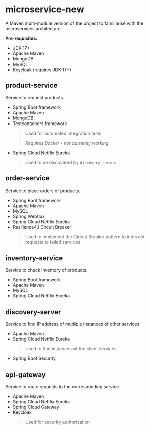 
# microservice-new
A Maven multi-module version of the project to familiarise with the microservices architecture.

**Pre-requisites:**
- JDK 17+
- Apache Maven
- MongoDB
- MySQL
- Keycloak (requires JDK 17+)


## product-service
Service to request products.

- Spring Boot framework
- Apache Maven
- MongoDB
- Testcontainers framework
  > Used for automated integration tests.
  >
  > *Requires Docker - not currently working*
- Spring Cloud Netflix Eureka
  > Used to be discovered by `discovery-server`.

## order-service
Service to place orders of products.

- Spring Boot framework
- Apache Maven
- MySQL
- Spring Webflux
- Spring Cloud Netflix Eureka
- Resilience4J Circuit Breaker
  > Used to implement the Circuit Breaker pattern to interrupt requests to failed services.


## inventory-service
Service to check inventory of products.

- Spring Boot framework
- Apache Maven
- MySQL
- Spring Cloud Netflix Eureka


## discovery-server
Service to find IP address of multiple instances of other services.

- Apache Maven
- Spring Cloud Netflix Eureka
  > Used to find instances of the client services.
- Spring Boot Security


## api-gateway
Service to route requests to the corresponding service.

- Apache Maven
- Spring Cloud Netflix Eureka
- Spring Cloud Gateway
- Keycloak 
  > Used for security authorisation